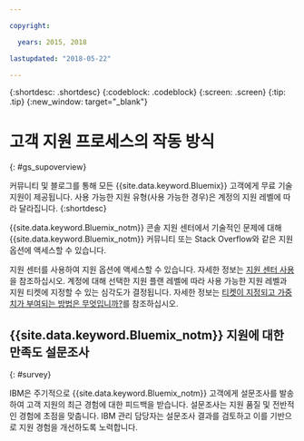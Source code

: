 ```yaml
---

copyright:

  years: 2015, 2018

lastupdated: "2018-05-22"

---
```



{:shortdesc: .shortdesc}
{:codeblock: .codeblock}
{:screen: .screen}
{:tip: .tip}
{:new_window: target="_blank"}

# 고객 지원 프로세스의 작동 방식
{: #gs_supoverview}

커뮤니티 및 블로그를 통해 모든 {{site.data.keyword.Bluemix}} 고객에게 무료 기술 지원이 제공됩니다. 사용 가능한 지원 유형(사용 가능한 경우)은 계정의 지원 레벨에 따라 달라집니다.
{:shortdesc}

{{site.data.keyword.Bluemix_notm}} 콘솔 지원 센터에서 기술적인 문제에 대해 {{site.data.keyword.Bluemix_notm}} 커뮤니티 또는 Stack Overflow와 같은 지원 옵션에 액세스할 수 있습니다.

지원 센터를 사용하여 지원 옵션에 액세스할 수 있습니다. 자세한 정보는 [지원 센터 사용](/docs/get-support/howtogetsupport.html#using-avatar)을 참조하십시오. 계정에 대해 선택한 지원 플랜 레벨에 따라 사용 가능한 지원 레벨과 지원 티켓에 지정할 수 있는 심각도가 결정됩니다. 자세한 정보는 [티켓이 지정되고 가중치가 부여되는 방법은 무엇입니까?](/docs/get-support/ticketweight.html#support-ticket-severity)를 참조하십시오.

## {{site.data.keyword.Bluemix_notm}} 지원에 대한 만족도 설문조사  
{: #survey}

IBM은 주기적으로 {{site.data.keyword.Bluemix_notm}} 고객에게 설문조사를 발송하여 고객 지원의 최근 경험에 대한 피드백을 받습니다. 설문조사는 지원 품질 및 전반적인 경험에 초점을 맞춥니다. IBM 관리 담당자는 설문조사 결과를 검토하고 이를 기반으로 지원 경험을 개선하도록 노력합니다.

